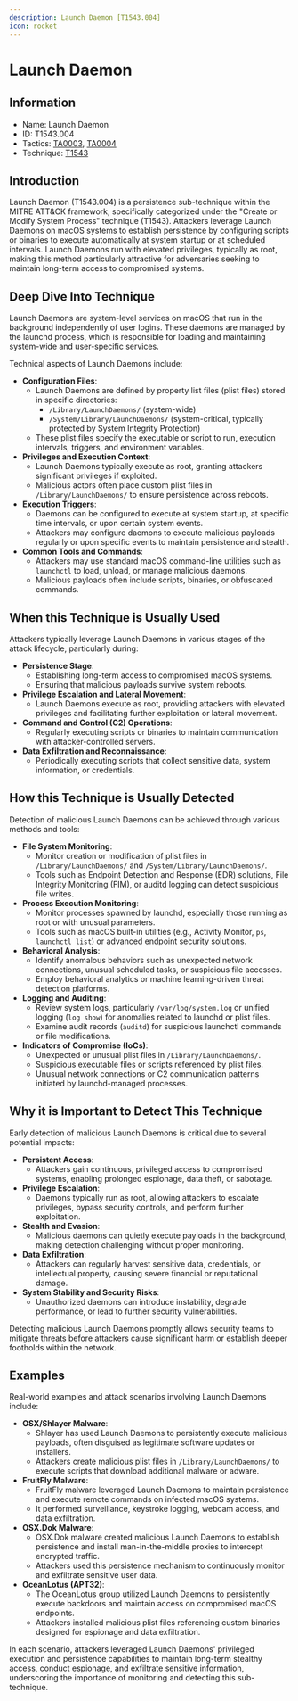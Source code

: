 ```yaml
---
description: Launch Daemon [T1543.004]
icon: rocket
---
```


# Launch Daemon

## Information

* Name: Launch Daemon
* ID: T1543.004
* Tactics: [TA0003](../), [TA0004](../../ta0004/)
* Technique: [T1543](./)

## Introduction

Launch Daemon (T1543.004) is a persistence sub-technique within the MITRE ATT\&CK framework, specifically categorized under the "Create or Modify System Process" technique (T1543). Attackers leverage Launch Daemons on macOS systems to establish persistence by configuring scripts or binaries to execute automatically at system startup or at scheduled intervals. Launch Daemons run with elevated privileges, typically as root, making this method particularly attractive for adversaries seeking to maintain long-term access to compromised systems.

## Deep Dive Into Technique

Launch Daemons are system-level services on macOS that run in the background independently of user logins. These daemons are managed by the launchd process, which is responsible for loading and maintaining system-wide and user-specific services.

Technical aspects of Launch Daemons include:

* **Configuration Files**:
  * Launch Daemons are defined by property list files (plist files) stored in specific directories:
    * `/Library/LaunchDaemons/` (system-wide)
    * `/System/Library/LaunchDaemons/` (system-critical, typically protected by System Integrity Protection)
  * These plist files specify the executable or script to run, execution intervals, triggers, and environment variables.
* **Privileges and Execution Context**:
  * Launch Daemons typically execute as root, granting attackers significant privileges if exploited.
  * Malicious actors often place custom plist files in `/Library/LaunchDaemons/` to ensure persistence across reboots.
* **Execution Triggers**:
  * Daemons can be configured to execute at system startup, at specific time intervals, or upon certain system events.
  * Attackers may configure daemons to execute malicious payloads regularly or upon specific events to maintain persistence and stealth.
* **Common Tools and Commands**:
  * Attackers may use standard macOS command-line utilities such as `launchctl` to load, unload, or manage malicious daemons.
  * Malicious payloads often include scripts, binaries, or obfuscated commands.

## When this Technique is Usually Used

Attackers typically leverage Launch Daemons in various stages of the attack lifecycle, particularly during:

* **Persistence Stage**:
  * Establishing long-term access to compromised macOS systems.
  * Ensuring that malicious payloads survive system reboots.
* **Privilege Escalation and Lateral Movement**:
  * Launch Daemons execute as root, providing attackers with elevated privileges and facilitating further exploitation or lateral movement.
* **Command and Control (C2) Operations**:
  * Regularly executing scripts or binaries to maintain communication with attacker-controlled servers.
* **Data Exfiltration and Reconnaissance**:
  * Periodically executing scripts that collect sensitive data, system information, or credentials.

## How this Technique is Usually Detected

Detection of malicious Launch Daemons can be achieved through various methods and tools:

* **File System Monitoring**:
  * Monitor creation or modification of plist files in `/Library/LaunchDaemons/` and `/System/Library/LaunchDaemons/`.
  * Tools such as Endpoint Detection and Response (EDR) solutions, File Integrity Monitoring (FIM), or auditd logging can detect suspicious file writes.
* **Process Execution Monitoring**:
  * Monitor processes spawned by launchd, especially those running as root or with unusual parameters.
  * Tools such as macOS built-in utilities (e.g., Activity Monitor, `ps`, `launchctl list`) or advanced endpoint security solutions.
* **Behavioral Analysis**:
  * Identify anomalous behaviors such as unexpected network connections, unusual scheduled tasks, or suspicious file accesses.
  * Employ behavioral analytics or machine learning-driven threat detection platforms.
* **Logging and Auditing**:
  * Review system logs, particularly `/var/log/system.log` or unified logging (`log show`) for anomalies related to launchd or plist files.
  * Examine audit records (`auditd`) for suspicious launchctl commands or file modifications.
* **Indicators of Compromise (IoCs)**:
  * Unexpected or unusual plist files in `/Library/LaunchDaemons/`.
  * Suspicious executable files or scripts referenced by plist files.
  * Unusual network connections or C2 communication patterns initiated by launchd-managed processes.

## Why it is Important to Detect This Technique

Early detection of malicious Launch Daemons is critical due to several potential impacts:

* **Persistent Access**:
  * Attackers gain continuous, privileged access to compromised systems, enabling prolonged espionage, data theft, or sabotage.
* **Privilege Escalation**:
  * Daemons typically run as root, allowing attackers to escalate privileges, bypass security controls, and perform further exploitation.
* **Stealth and Evasion**:
  * Malicious daemons can quietly execute payloads in the background, making detection challenging without proper monitoring.
* **Data Exfiltration**:
  * Attackers can regularly harvest sensitive data, credentials, or intellectual property, causing severe financial or reputational damage.
* **System Stability and Security Risks**:
  * Unauthorized daemons can introduce instability, degrade performance, or lead to further security vulnerabilities.

Detecting malicious Launch Daemons promptly allows security teams to mitigate threats before attackers cause significant harm or establish deeper footholds within the network.

## Examples

Real-world examples and attack scenarios involving Launch Daemons include:

* **OSX/Shlayer Malware**:
  * Shlayer has used Launch Daemons to persistently execute malicious payloads, often disguised as legitimate software updates or installers.
  * Attackers create malicious plist files in `/Library/LaunchDaemons/` to execute scripts that download additional malware or adware.
* **FruitFly Malware**:
  * FruitFly malware leveraged Launch Daemons to maintain persistence and execute remote commands on infected macOS systems.
  * It performed surveillance, keystroke logging, webcam access, and data exfiltration.
* **OSX.Dok Malware**:
  * OSX.Dok malware created malicious Launch Daemons to establish persistence and install man-in-the-middle proxies to intercept encrypted traffic.
  * Attackers used this persistence mechanism to continuously monitor and exfiltrate sensitive user data.
* **OceanLotus (APT32)**:
  * The OceanLotus group utilized Launch Daemons to persistently execute backdoors and maintain access on compromised macOS endpoints.
  * Attackers installed malicious plist files referencing custom binaries designed for espionage and data exfiltration.

In each scenario, attackers leveraged Launch Daemons' privileged execution and persistence capabilities to maintain long-term stealthy access, conduct espionage, and exfiltrate sensitive information, underscoring the importance of monitoring and detecting this sub-technique.
